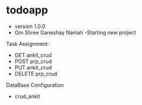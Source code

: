 # todoapp

- version 1.0.0
- Om Shree Ganeshay Namah
-Starting new project

Task Assignment:

- GET ankit_crud
- POST prp_crud
- PUT ankit_crud
- DELETE prp_crud

DataBase Configuration
- crud_ankit